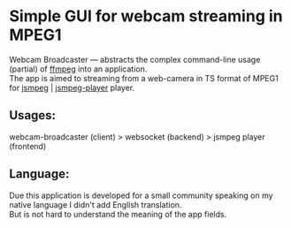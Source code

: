 # Simple GUI for webcam streaming in MPEG1
Webcam Broadcaster — abstracts the complex command-line usage (partial) of [ffmpeg](https://www.ffmpeg.org/) into an application.  
The app is aimed to streaming from a web-camera in TS format of MPEG1 for [jsmpeg](https://github.com/phoboslab/jsmpeg) | [jsmpeg-player](https://github.com/cycjimmy/jsmpeg-player) player.

## Usages:
webcam-broadcaster (client) > websocket (backend) > jsmpeg player (frontend)

## Language:
Due this application is developed for a small community speaking on my native language I didn't add English translation.  
But is not hard to understand the meaning of the app fields.

